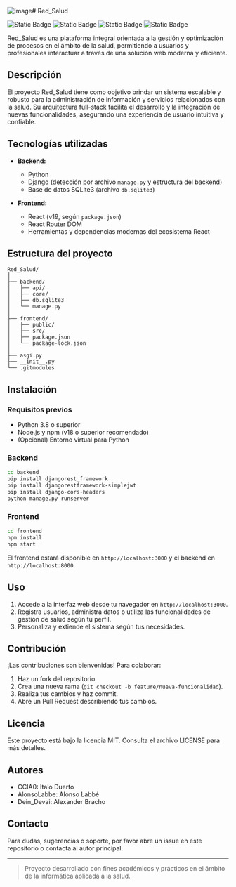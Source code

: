 ![image](https://github.com/user-attachments/assets/8b2e021d-8a73-40a5-83c1-e2d712741d79)# Red_Salud

![Static Badge](https://img.shields.io/badge/python-3.13-blue)
![Static Badge](https://img.shields.io/badge/npm-10.8.2-green)
![Static Badge](https://img.shields.io/badge/react-19.1.0-cyan)
![Static Badge](https://img.shields.io/badge/Django-5.2.3-dark%20green)


Red_Salud es una plataforma integral orientada a la gestión y optimización de procesos en el ámbito de la salud, permitiendo a usuarios y profesionales interactuar a través de una solución web moderna y eficiente.

## Descripción

El proyecto Red_Salud tiene como objetivo brindar un sistema escalable y robusto para la administración de información y servicios relacionados con la salud. Su arquitectura full-stack facilita el desarrollo y la integración de nuevas funcionalidades, asegurando una experiencia de usuario intuitiva y confiable.

## Tecnologías utilizadas

- **Backend:**  
  - Python  
  - Django (detección por archivo `manage.py` y estructura del backend)
  - Base de datos SQLite3 (archivo `db.sqlite3`)

- **Frontend:**  
  - React (v19, según `package.json`)
  - React Router DOM
  - Herramientas y dependencias modernas del ecosistema React

## Estructura del proyecto

```
Red_Salud/
│
├── backend/
│   ├── api/
│   ├── core/
│   ├── db.sqlite3
│   └── manage.py
│
├── frontend/
│   ├── public/
│   ├── src/
│   ├── package.json
│   └── package-lock.json
│
├── asgi.py
├── __init__.py
└── .gitmodules
```

## Instalación

### Requisitos previos

- Python 3.8 o superior
- Node.js y npm (v18 o superior recomendado)
- (Opcional) Entorno virtual para Python

### Backend

```bash
cd backend
pip install djangorest_framework
pip install djangorestframework-simplejwt
pip install django-cors-headers
python manage.py runserver
```

### Frontend

```bash
cd frontend
npm install
npm start
```

El frontend estará disponible en `http://localhost:3000` y el backend en `http://localhost:8000`.

## Uso

1. Accede a la interfaz web desde tu navegador en `http://localhost:3000`.
2. Registra usuarios, administra datos o utiliza las funcionalidades de gestión de salud según tu perfil.
3. Personaliza y extiende el sistema según tus necesidades.

## Contribución

¡Las contribuciones son bienvenidas! Para colaborar:

1. Haz un fork del repositorio.
2. Crea una nueva rama (`git checkout -b feature/nueva-funcionalidad`).
3. Realiza tus cambios y haz commit.
4. Abre un Pull Request describiendo tus cambios.

## Licencia

Este proyecto está bajo la licencia MIT. Consulta el archivo LICENSE para más detalles.

## Autores

- CCIA0: Italo Duerto  
- AlonsoLabbe: Alonso Labbé
- Dein_Devai: Alexander Bracho

## Contacto

Para dudas, sugerencias o soporte, por favor abre un issue en este repositorio o contacta al autor principal.

---

> Proyecto desarrollado con fines académicos y prácticos en el ámbito de la informática aplicada a la salud.
